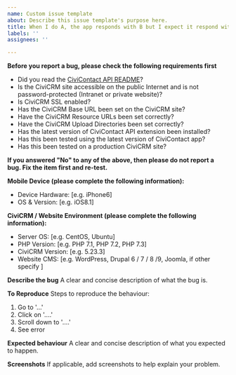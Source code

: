 ```yaml
---
name: Custom issue template
about: Describe this issue template's purpose here.
title: When I do A, the app responds with B but I expect it respond with C
labels: ''
assignees: ''

---
```


**Before you report a bug, please check the following requirements first**
- Did you read the [CiviContact API README](https://github.com/agileware/au.com.agileware.civicontactapi/blob/master/README.md)?
- Is the CiviCRM site accessible on the public Internet and is not password-protected (Intranet or private website)?
- Is CiviCRM SSL enabled?
- Has the CiviCRM Base URL been set on the CiviCRM site?
- Have the CiviCRM Resource URLs been set correctly?
- Have the CiviCRM Upload Directories been set correctly?
- Has the latest version of CiviContact API extension been installed?
- Has this been tested using the latest version of CiviContact app?
- Has this been tested on a production CiviCRM site?

**If you answered "No" to any of the above, then please do not report a bug. Fix the item first and re-test.**

**Mobile Device (please complete the following information):**
 - Device Hardware: [e.g. iPhone6]
 - OS & Version: [e.g. iOS8.1]

**CiviCRM / Website Environment (please complete the following information):**
 - Server OS: [e.g. CentOS, Ubuntu]
 - PHP Version: [e.g. PHP 7.1, PHP 7.2, PHP 7.3]
- CiviCRM Version: [e.g. 5.23.3]
- Website CMS: [e.g. WordPress, Drupal 6 / 7 / 8 /9, Joomla, if other specify ]

**Describe the bug**
A clear and concise description of what the bug is.

**To Reproduce**
Steps to reproduce the behaviour:
1. Go to '...'
2. Click on '....'
3. Scroll down to '....'
4. See error

**Expected behaviour**
A clear and concise description of what you expected to happen.

**Screenshots**
If applicable, add screenshots to help explain your problem.
